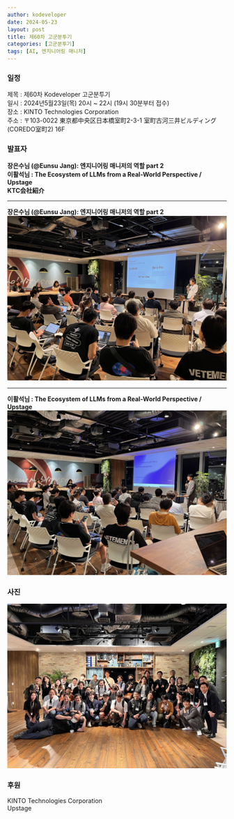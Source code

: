 ```yaml
---
author: kodeveloper
date: 2024-05-23
layout: post
title: 제60차 고군분투기
categories: [고군분투기]
tags: [AI, 엔지니어링 매니저]
---
```


### 일정

제목 : 제60차 Kodeveloper 고군분투기  
일시 : 2024년5월23일(목) 20시 ~ 22시 (19시 30분부터 접수)  
장소 : KINTO Technologies Corporation  
주소 : 〒103-0022 東京都中央区日本橋室町2-3-1 室町古河三井ビルディング(COREDO室町2) 16F  

### 발표자

**장은수님 (@Eunsu Jang): 엔지니어링 매니저의 역할 part 2**  
**이활석님 : The Ecosystem of LLMs from a Real-World Perspective / Upstage**  
**KTC会社紹介**  

---
**장은수님 (@Eunsu Jang): 엔지니어링 매니저의 역할 part 2**  
![](/img/struggle/57-62/60_3.jpg)

---
**이활석님 : The Ecosystem of LLMs from a Real-World Perspective / Upstage**  
![](/img/struggle/57-62/60_1.jpeg)

### 사진

![](/img/struggle/57-62/60_2.jpeg)

### 후원

KINTO Technologies Corporation    
Upstage  
